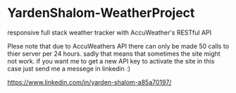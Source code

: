 # YardenShalom-WeatherProject
responsive full stack weather tracker with AccuWeather's RESTful API

Plese note that due to AccuWeathers API there can only be made 50 calls to thier server per 24 hours. 
sadly that means that sometimes the site might not work.
if you want me to get a new API key to activate the site in this case just send me a messege in linkedin :)

https://www.linkedin.com/in/yarden-shalom-a85a70197/
